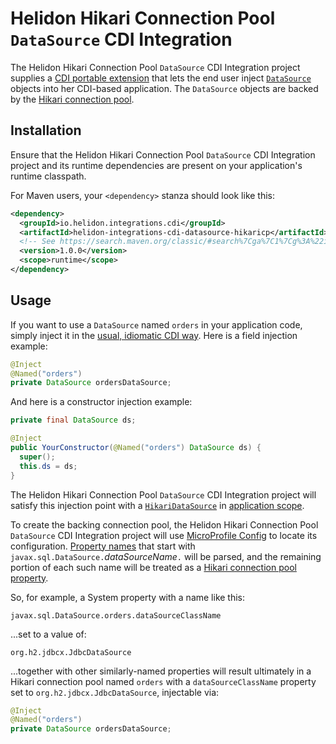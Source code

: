 # Helidon Hikari Connection Pool `DataSource` CDI Integration

The Helidon Hikari Connection Pool `DataSource` CDI Integration
project supplies a [CDI portable extension](http://docs.jboss.org/cdi/spec/2.0/cdi-spec.html#spi)
 that lets the end user inject [`DataSource`](https://docs.oracle.com/javase/8/docs/api/javax/sql/DataSource.html)
objects into her CDI-based application.  The `DataSource` objects are
backed by the [Hikari connection pool](http://brettwooldridge.github.io/HikariCP/).

## Installation

Ensure that the Helidon Hikari Connection Pool `DataSource` CDI
Integration project and its runtime dependencies are present on your
application's runtime classpath.

For Maven users, your `<dependency>` stanza should look like this:

```xml
<dependency>
  <groupId>io.helidon.integrations.cdi</groupId>
  <artifactId>helidon-integrations-cdi-datasource-hikaricp</artifactId>
  <!-- See https://search.maven.org/classic/#search%7Cga%7C1%7Cg%3A%22io.helidon.integrations.cdi%22%20AND%20a%3A%22helidon-integrations-cdi-datasource-hikaricp%22 for available versions. -->
  <version>1.0.0</version>
  <scope>runtime</scope>
</dependency>
```

## Usage

If you want to use a `DataSource` named `orders` in your application
code, simply inject it in the [usual, idiomatic CDI way](http://docs.jboss.org/cdi/spec/2.0/cdi-spec.html#injection_and_resolution).
 Here is a field injection example:

```java
@Inject
@Named("orders")
private DataSource ordersDataSource;
```

And here is a constructor injection example:

```java
private final DataSource ds;

@Inject
public YourConstructor(@Named("orders") DataSource ds) {
  super();
  this.ds = ds;
}
```

The Helidon Hikari Connection Pool `DataSource` CDI Integration
project will satisfy this injection point with a [`HikariDataSource`](https://static.javadoc.io/com.zaxxer/HikariCP/2.7.8/com/zaxxer/hikari/HikariDataSource.html)
in [application scope](http://docs.jboss.org/cdi/api/2.0/javax/enterprise/context/ApplicationScoped.html).

To create the backing connection pool, the Helidon Hikari Connection
Pool `DataSource` CDI Integration project will use
[MicroProfile Config](https://static.javadoc.io/org.eclipse.microprofile.config/microprofile-config-api/1.3/index.html?overview-summary.html) to locate its configuration.
[Property names](https://static.javadoc.io/org.eclipse.microprofile.config/microprofile-config-api/1.3/org/eclipse/microprofile/config/Config.html#getPropertyNames--)
 that start with `javax.sql.DataSource.`_dataSourceName_`.` will
be parsed, and the remaining portion of each such name will be treated
as a
[Hikari connection pool property](https://github.com/brettwooldridge/HikariCP/blob/dev/README.md#configuration-knobs-baby).

So, for example, a System property with a name like this:

```
javax.sql.DataSource.orders.dataSourceClassName
```

...set to a value of:

```
org.h2.jdbcx.JdbcDataSource
```

...together with other similarly-named properties will result
ultimately in a Hikari connection pool named `orders` with a
`dataSourceClassName` property set to `org.h2.jdbcx.JdbcDataSource`,
injectable via:


```java
@Inject
@Named("orders")
private DataSource ordersDataSource;
```
